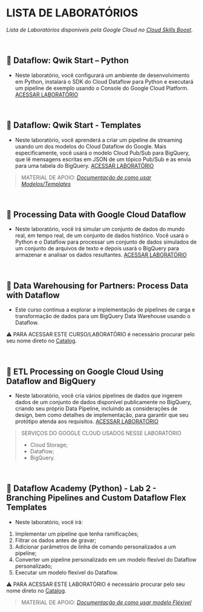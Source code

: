 # LISTA DE LABORATÓRIOS
*Lista de Laboratórios disponiveis pela Google Cloud no* [*Cloud Skills Boost*](https://www.cloudskillsboost.google/). 

<br>

## :small_blue_diamond: Dataflow: Qwik Start – Python
* Neste laboratório, você configurará um ambiente de desenvolvimento em Python, instalará o SDK do Cloud Dataflow para Python e executará um pipeline de exemplo usando o Console do Google Cloud Platform.
[ACESSAR LABORATÓRIO](https://www.cloudskillsboost.google/focuses/1100?locale=en&parent=catalog)
<br>

## :small_blue_diamond: Dataflow: Qwik Start - Templates
* Neste laboratório, você aprenderá a criar um pipeline de streaming usando um dos modelos do Cloud Dataflow do Google. Mais especificamente, você usará o modelo Cloud Pub/Sub para BigQuery, que lê mensagens escritas em JSON de um tópico Pub/Sub e as envia para uma tabela do BigQuery.
[ACESSAR LABORATÓRIO](https://www.cloudskillsboost.google/focuses/1101?locale=en&parent=catalog)

> MATERIAL DE APOIO:
> [*Documentação de como usar Modelos/Templates*](https://cloud.google.com/dataflow/docs/concepts/dataflow-templates?hl=pt-br)
<br>

## :small_blue_diamond: Processing Data with Google Cloud Dataflow
* Neste laboratório, você irá simular um conjunto de dados do mundo real, em tempo real, de um conjunto de dados histórico. Você usará o Python e o Dataflow para processar um conjunto de dados simulados de um conjunto de arquivos de texto e depois usará o BigQuery para armazenar e analisar os dados resultantes.
[ACESSAR LABORATÓRIO](https://www.cloudskillsboost.google/focuses/1159?locale=en&parent=catalog)
<br>

## :small_blue_diamond: Data Warehousing for Partners: Process Data with Dataflow
* Este curso continua a explorar a implementação de pipelines de carga e transformação de dados para um BigQuery Data Warehouse usando o Dataflow.

:warning: PARA ACESSAR ESTE CURSO/LABORATÓRIO é necessário procurar pelo seu nome direto no [Catalog](https://partner.cloudskillsboost.google/catalog).

<br>

## :small_blue_diamond: ETL Processing on Google Cloud Using Dataflow and BigQuery
* Neste laboratório, você cria vários pipelines de dados que ingerem dados de um conjunto de dados disponível publicamente no BigQuery, criando seu próprio Data Pipeline, incluindo as considerações de design, bem como detalhes de implementação, para garantir que seu protótipo atenda aos requisitos. [ACESSAR LABORATÓRIO](https://www.cloudskillsboost.google/focuses/3460?locale=en&parent=catalog)
> SERVIÇOS DO GOOGLE CLOUD USADOS NESSE LABORATÓRIO
> * Cloud Storage;
> * Dataflow;
> * BigQuery.



<br>

## :small_blue_diamond: Dataflow Academy (Python) - Lab 2 - Branching Pipelines and Custom Dataflow Flex Templates
* Neste laboratório, você irá:
1. Implementar um pipeline que tenha ramificações;
2. Filtrar os dados antes de gravar;
3. Adicionar parâmetros de linha de comando personalizados a um pipeline;
4. Converter um pipeline personalizado em um modelo flexível do Dataflow personalizado;
5. Executar um modelo flexível do Dataflow.

:warning: PARA ACESSAR ESTE LABORATÓRIO é necessário procurar pelo seu nome direto no [Catalog](https://partner.cloudskillsboost.google/catalog).

> MATERIAL DE APOIO:
> [*Documentação de como usar modelo Fléxivel*](https://cloud.google.com/dataflow/docs/guides/templates/using-flex-templates?hl=pt-br)

